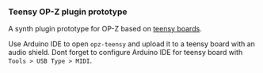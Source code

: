 ### Teensy OP-Z plugin prototype

A synth plugin prototype for OP-Z based on [teensy boards](https://www.pjrc.com/teensy/).

Use Arduino IDE to open `opz-teensy` and upload it to a teensy board with an audio shield.
Dont forget to configure Arduino IDE for teensy board with `Tools > USB Type > MIDI`.